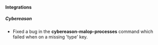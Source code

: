 
#### Integrations
##### Cybereason
- Fixed a bug in the **cybereason-malop-processes** command which failed when on a missing 'type' key.
